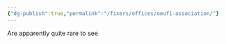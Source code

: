 ```yaml
---
{"dg-publish":true,"permalink":"/fixers/offices/oeufi-association/"}
---
```


Are apparently quite rare to see